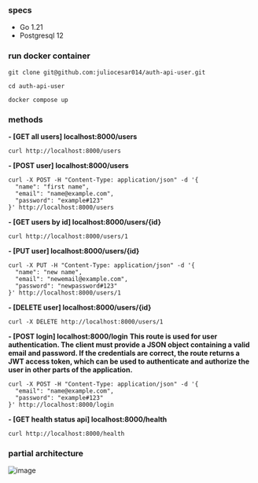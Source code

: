 ### specs

- Go 1.21
- Postgresql 12


### run docker container

```shell
git clone git@github.com:juliocesar014/auth-api-user.git
```
```shell
cd auth-api-user
```


```shell
docker compose up 
```



### methods

**- [GET all users] localhost:8000/users**
```shell
curl http://localhost:8000/users

```

**- [POST user] localhost:8000/users**

```shell
curl -X POST -H "Content-Type: application/json" -d '{
  "name": "first name",
  "email": "name@example.com",
  "password": "example#123"
}' http://localhost:8000/users
```

**- [GET users by id] localhost:8000/users/{id}**
```shell
curl http://localhost:8000/users/1

```

**- [PUT user] localhost:8000/users/{id}**
```shell
curl -X PUT -H "Content-Type: application/json" -d '{
  "name": "new name",
  "email": "newemail@example.com",
  "password": "newpassword#123"
}' http://localhost:8000/users/1
```

**- [DELETE user] localhost:8000/users/{id}**
```shell
curl -X DELETE http://localhost:8000/users/1
```

**- [POST login] localhost:8000/login**
**This route is used for user authentication. The client must provide a JSON object containing a valid email and password. If the credentials are correct, the route returns a JWT access token, which can be used to authenticate and authorize the user in other parts of the application.**
```shell
curl -X POST -H "Content-Type: application/json" -d '{
  "email": "name@example.com",
  "password": "example#123"
}' http://localhost:8000/login
```

**- [GET health status api] localhost:8000/health**
```shell
curl http://localhost:8000/health

```

### partial architecture

![image](https://github.com/juliocesar014/auth-api-user/assets/105388145/3058cfa4-1194-4e50-99c3-371fbe6ec3cd)

